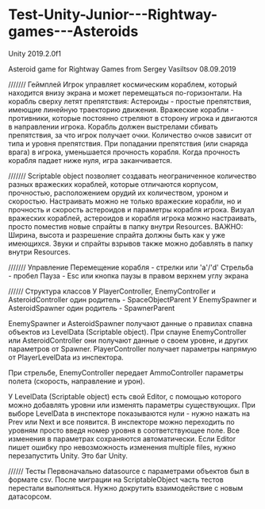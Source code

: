 # Test-Unity-Junior---Rightway-games---Asteroids

Unity 2019.2.0f1

Asteroid game for Rightway Games from Sergey Vasiltsov
08.09.2019

///////
Геймплей
Игрок управляет космическим кораблем, который находится внизу экрана и может перемещаться по-горизонтали. На корабль сверху летят препятствия:
Астероиды - простые препятствия, имеющие линейную траекторию движения.
Вражеские корабли - противники, которые постоянно стреляют в сторону игрока и двигаются в направлении игрока.
Корабль должен выстрелами сбивать препятствия, за что игрок получает очки. Количество очков зависит от типа и уровня препятствия. 
При попадании препятствия (или снаряда врага) в игрока, уменьшается прочность корабля. Когда прочность корабля падает ниже нуля, игра заканчивается.

///////
Scriptable object позволяет создавать неограниченное количество разных вражеских кораблей, которые отличаются корпусом, прочностью, расположением орудий их количеством, уроном и скоростью.
Настраивать можно не только вражеские корабли, но и прочность и скорость астероидов и параметры корабля игрока.
Визуал вражеских кораблей, астероидов и корабля игрока можно настраивать, просто поместив новые спрайты в папку внутри Resources. 
ВАЖНО: Ширина, высота и разрешение спрайта должны быть как у уже имеющихся. 
Звуки и спрайты взрывов также можно добавлять в папку внутри Resources.

///////
Управление
Перемещение корабля - стрелки или 'a'/'d'
Стрельба - пробел
Пауза - Esc или кнопка паузы в правом верхнем углу экрана

//////
Структура классов
У PlayerController, EnemyController и AsteroidController один родитель - SpaceObjectParent
У EnemySpawner и AsteroidSpawner один родитель - SpawnerParent

EnemySpawner и AsteroidSpawner получают данные о правилах спавна объектов из LevelData (Scriptable object).
При спауне EnemyController или AsteroidController они получают данные о своем уровне, и других параметров от Spawner.
PlayerController получает параметры напрямую от PlayerLevelData из инспектора.

При стрельбе, EnemyController передает AmmoController параметры полета (скорость, направление и урон).

У LevelData (Scriptable object) есть свой Editor, с помощью которого можно добавлять уровни или изменять параметры существующих.
При выборе LevelData в инспекторе показываются нули - нужно нажать на Prev или Next и все появится.
В инспекторе можно переходить по уровням просто введя номер уровня в соответствующее поле.
Все изменения в параметрах сохраняются автоматически.
Если Editor пишет ошибку про невозможность изменения multiple files, нужно перезапустить Unity. Это баг Unity.

//////
Тесты
Первоначально datasource с параметрами объектов был в формате csv. 
После миграции на ScriptableObject часть тестов перестали выполняться. Нужно докрутить взаимодействие с новым датасорсом. 


 
